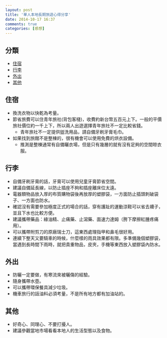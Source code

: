 ```yaml
---
layout: post
title: '單人本地長期旅遊心得分享'
date: 2014-10-17 16:37
comments: true
categories: [感想]
---
```


## 分類

* [住宿](#trav-live)
* [行李](#trav-lag)
* [外出](#trav-out)
* [其他](#trav-oth)

<a name="trav-live"></a>
## 住宿

* 換洗衣物以快乾為考量。
* 節省旅費可以住青年旅社(背包客棧)，收費約新台幣五百元上下。一般的平價旅社價位約一千上下，所以兩人出遊選擇青年旅社不一定比較省錢。
  * 青年旅社不一定提供盥洗用品，請自備牙刷牙膏毛巾。
* 如果找到旅館不是整棟的，很有機會可以使用免費的烘衣設備。
  * 推測是整棟通常有自備曬衣場，但是只有幾層的就有沒有足夠的空間晾衣服。

<a name="trav-lag"></a>
## 行李

* 自備牙刷牙膏的話，牙膏可以使用兒童牙膏節省空間。
* 建議自備延長線，以防止插座不夠和插座離床位太遠。
* 電器類物品放入厚的布質購物袋後再放厚的塑膠袋，一方面防止插頭刺破袋子、一方面也防水。
* 確認沒有需要參加極度正式的場合的話，穿有護趾的運動涼鞋可以省去襪子，並且下水也比較方便。
* 建議攜帶藥品：綠油精、止痛藥、止瀉藥、面速力達姆（胯下摩擦紅腫疼痛用）。
* 可以攜帶附剪刀的原廠瑞士刀，這東西處理指甲和鼻毛很好用。
* 連續下整天又要騎車的時候，什麼樣的雨具效果都有限。多準備幾個塑膠袋，當遇到長時間下雨時，就把貴重物品，皮夾，手機等東西放入塑膠袋內防水。

<a name="trav-out"></a>
## 外出

* 防曬一定要做，有寒流來被曬傷的經驗。
* 隨身攜帶水壺。
* 可以攜帶環保餐具減少垃圾。
* 機車旅行的話油料必須考量，不是所有地方都有加油站的。

<a name="trav-oth"></a>
## 其他

* 好奇心、同理心、不要打擾人。
* 建議參觀當地市場看看本地人的生活型態以及食物。
